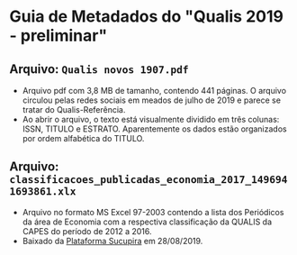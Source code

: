 # Guia de Metadados do "Qualis 2019 - preliminar"

## Arquivo: `Qualis novos 1907.pdf`
- Arquivo pdf com 3,8 MB de tamanho, contendo 441 páginas. 
O arquivo circulou pelas redes sociais em meados de julho de 2019 e parece se tratar do Qualis-Referência. 
- Ao abrir o arquivo, o texto está visualmente dividido em três colunas: ISSN, TITULO e ESTRATO. Aparentemente os dados estão organizados por ordem alfabética do TITULO. 

## Arquivo: `classificacoes_publicadas_economia_2017_1496941693861.xlx`
- Arquivo no formato MS Excel 97-2003 contendo a lista dos Periódicos da área de Economia com a respectiva classificação da QUALIS da CAPES do período de 2012 a 2016.  
- Baixado da [Plataforma Sucupira](https://sucupira.capes.gov.br/sucupira/public/consultas/coleta/veiculoPublicacaoQualis/listaConsultaGeralPeriodicos.jsf) em 28/08/2019. 


